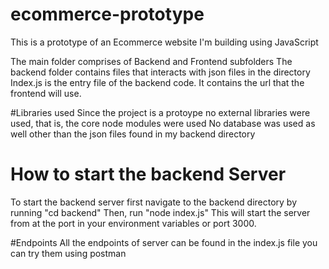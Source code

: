 # ecommerce-prototype
This is a prototype of an Ecommerce website I'm building using JavaScript

The main folder comprises of Backend and Frontend subfolders
The backend folder contains files that interacts with json files in the directory
Index.js is the entry file of the backend code. It contains the url that the frontend will use.

#Libraries used
Since the project is a protoype no external libraries were used, that is, the core node modules were used
No database was used as well other than the json files found in my backend directory

# How to start the backend Server
To start the backend server first navigate to the backend directory by running "cd backend"
Then, run "node index.js"
This will start the server from at the port in your environment variables or port 3000.

#Endpoints
All the endpoints of server can be found in the index.js file
you can try them using postman
